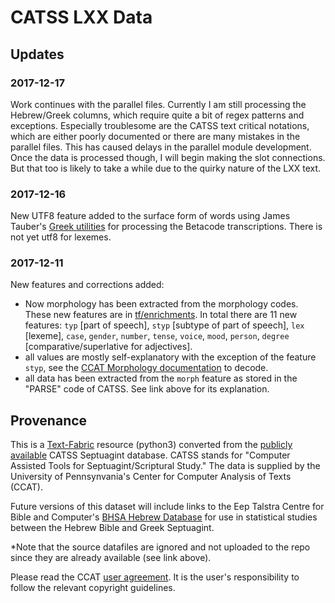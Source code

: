 # CATSS LXX Data

## Updates

### 2017-12-17
Work continues with the parallel files. Currently I am still processing the Hebrew/Greek columns, which require quite a bit of regex patterns and exceptions. Especially troublesome are the CATSS text critical notations, which are either poorly documented or there are many mistakes in the parallel files. This has caused delays in the parallel module development. Once the data is processed though, I will begin making the slot connections. But that too is likely to take a while due to the quirky nature of the LXX text. 

### 2017-12-16
New UTF8 feature added to the surface form of words using James Tauber's [Greek utilities](https://github.com/jtauber/greek-utils) for processing the Betacode transcriptions. There is not yet utf8 for lexemes.

### 2017-12-11
New features and corrections added:<br> 
* Now morphology has been extracted from the morphology codes. These new features are in [tf/enrichments](tf/enrichments). In total there are 11 new features: `typ` [part of speech], `styp` [subtype of part of speech], `lex` [lexeme], `case`, `gender`, `number`, `tense`, `voice`, `mood`, `person`, `degree` [comparative/superlative for adjectives].
* all values are mostly self-explanatory with the exception of the feature `styp`, see the [CCAT Morphology documentation](http://ccat.sas.upenn.edu/gopher/text/religion/biblical/lxxmorph/*Morph-Coding) to decode.
* all data has been extracted from the `morph` feature as stored in the "PARSE" code of CATSS. See link above for its explanation. 

## Provenance
This is a [Text-Fabric](https://github.com/Dans-labs/text-fabric) resource (python3) converted from the [publicly available](http://ccat.sas.upenn.edu/rak//catss.html) CATSS Septuagint database. CATSS stands for "Computer Assisted Tools for Septuagint/Scriptural Study." The data is supplied by the University of Pennsynvania's Center for Computer Analysis of Texts (CCAT).

Future versions of this dataset will include links to the Eep Talstra Centre for Bible and Computer's [BHSA Hebrew Database](https://github.com/ETCBC/bhsa) for use in statistical studies between the Hebrew Bible and Greek Septuagint.

*Note that the source datafiles are ignored and not uploaded to the repo since they are already available (see link above). 

Please read the CCAT [user agreement](http://ccat.sas.upenn.edu/gopher/text/religion/biblical/lxxmorph/0-user-declaration.txt). It is the user's responsibility to follow the relevant copyright guidelines. 
